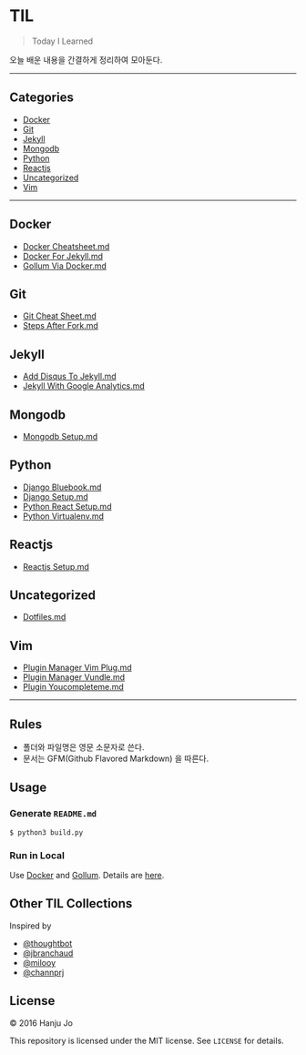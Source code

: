 
# TIL
> Today I Learned

오늘 배운 내용을 간결하게 정리하여 모아둔다.

---

## Categories
* [Docker](#docker)
* [Git](#git)
* [Jekyll](#jekyll)
* [Mongodb](#mongodb)
* [Python](#python)
* [Reactjs](#reactjs)
* [Uncategorized](#uncategorized)
* [Vim](#vim)

---

## Docker
* [Docker Cheatsheet.md](docker/docker-cheatsheet.md)
* [Docker For Jekyll.md](docker/docker-for-jekyll.md)
* [Gollum Via Docker.md](docker/gollum-via-docker.md)

## Git
* [Git Cheat Sheet.md](git/git-cheat-sheet.md)
* [Steps After Fork.md](git/steps-after-fork.md)

## Jekyll
* [Add Disqus To Jekyll.md](jekyll/add-disqus-to-jekyll.md)
* [Jekyll With Google Analytics.md](jekyll/jekyll-with-google-analytics.md)

## Mongodb
* [Mongodb Setup.md](mongodb/mongodb-setup.md)

## Python
* [Django Bluebook.md](python/django-bluebook.md)
* [Django Setup.md](python/django-setup.md)
* [Python React Setup.md](python/python-react-setup.md)
* [Python Virtualenv.md](python/python-virtualenv.md)

## Reactjs
* [Reactjs Setup.md](reactjs/reactjs-setup.md)

## Uncategorized
* [Dotfiles.md](uncategorized/dotfiles.md)

## Vim
* [Plugin Manager Vim Plug.md](vim/plugin-manager-vim-plug.md)
* [Plugin Manager Vundle.md](vim/plugin-manager-vundle.md)
* [Plugin Youcompleteme.md](vim/plugin-youcompleteme.md)

---

## Rules

* 폴더와 파일명은 영문 소문자로 쓴다.
* 문서는 GFM(Github Flavored Markdown) 을 따른다.


## Usage

### Generate `README.md`
```
$ python3 build.py
```

### Run in Local

Use [Docker](https://www.docker.com) and [Gollum](https://github.com/gollum/gollum). Details are [here](https://github.com/AWEEKJ/TIL/blob/master/docker/gollum-via-docker.md).


## Other TIL Collections
Inspired by

* [@thoughtbot](https://github.com/thoughtbot/til)
* [@jbranchaud](https://github.com/jbranchaud/til)
* [@milooy](https://github.com/milooy/TIL)
* [@channprj](https://github.com/channprj/TIL)

## License

© 2016 Hanju Jo

This repository is licensed under the MIT license. See `LICENSE` for details.
